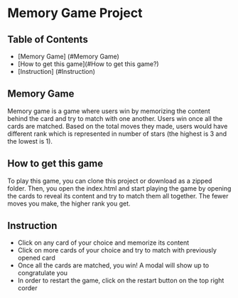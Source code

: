 # Memory Game Project

## Table of Contents

* [Memory Game] (#Memory Game)
* [How to get this game](#How to get this game?)
* [Instruction] (#Instruction)

## Memory Game
Memory game is a game where users win by memorizing the content behind the card and try to match with one another. Users win once all the cards are matched. Based on the total moves they made, users would have different rank which is represented in number of stars (the highest is 3 and the lowest is 1).

## How to get this game
To play this game, you can clone this project or download as a zipped folder. Then, you open the index.html and start playing the game by opening the cards to reveal its content and try to match them all together. The fewer moves you make, the higher rank you get.

## Instruction
* Click on any card of your choice and memorize its content
* Click on more cards of your choice and try to match with previously opened card
* Once all the cards are matched, you win! A modal will show up to congratulate you
* In order to restart the game, click on the restart button on the top right corder

